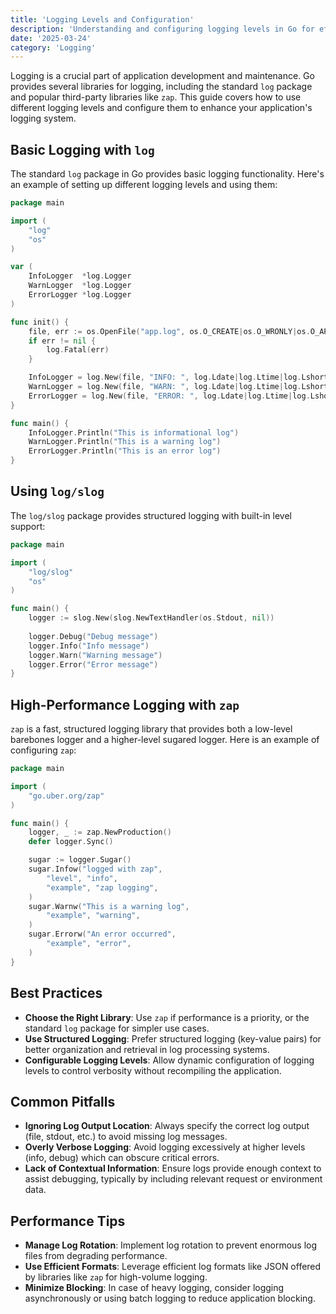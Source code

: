 ```yaml
---
title: 'Logging Levels and Configuration'
description: 'Understanding and configuring logging levels in Go for effective application logging'
date: '2025-03-24'
category: 'Logging'
---
```


Logging is a crucial part of application development and maintenance. Go provides several libraries for logging, including the standard `log` package and popular third-party libraries like `zap`. This guide covers how to use different logging levels and configure them to enhance your application's logging system.

## Basic Logging with `log`

The standard `log` package in Go provides basic logging functionality. Here's an example of setting up different logging levels and using them:

```go
package main

import (
	"log"
	"os"
)

var (
	InfoLogger  *log.Logger
	WarnLogger  *log.Logger
	ErrorLogger *log.Logger
)

func init() {
	file, err := os.OpenFile("app.log", os.O_CREATE|os.O_WRONLY|os.O_APPEND, 0666)
	if err != nil {
		log.Fatal(err)
	}

	InfoLogger = log.New(file, "INFO: ", log.Ldate|log.Ltime|log.Lshortfile)
	WarnLogger = log.New(file, "WARN: ", log.Ldate|log.Ltime|log.Lshortfile)
	ErrorLogger = log.New(file, "ERROR: ", log.Ldate|log.Ltime|log.Lshortfile)
}

func main() {
	InfoLogger.Println("This is informational log")
	WarnLogger.Println("This is a warning log")
	ErrorLogger.Println("This is an error log")
}
```

## Using `log/slog`

The `log/slog` package provides structured logging with built-in level support:

```go
package main

import (
	"log/slog"
	"os"
)

func main() {
	logger := slog.New(slog.NewTextHandler(os.Stdout, nil))
	
	logger.Debug("Debug message")
	logger.Info("Info message")
	logger.Warn("Warning message")
	logger.Error("Error message")
}
```

## High-Performance Logging with `zap`

`zap` is a fast, structured logging library that provides both a low-level barebones logger and a higher-level sugared logger. Here is an example of configuring `zap`:

```go
package main

import (
	"go.uber.org/zap"
)

func main() {
	logger, _ := zap.NewProduction()
	defer logger.Sync()

	sugar := logger.Sugar()
	sugar.Infow("logged with zap",
		"level", "info",
		"example", "zap logging",
	)
	sugar.Warnw("This is a warning log",
		"example", "warning",
	)
	sugar.Errorw("An error occurred",
		"example", "error",
	)
}
```

## Best Practices

- **Choose the Right Library**: Use `zap` if performance is a priority, or the standard `log` package for simpler use cases.
- **Use Structured Logging**: Prefer structured logging (key-value pairs) for better organization and retrieval in log processing systems.
- **Configurable Logging Levels**: Allow dynamic configuration of logging levels to control verbosity without recompiling the application.

## Common Pitfalls

- **Ignoring Log Output Location**: Always specify the correct log output (file, stdout, etc.) to avoid missing log messages.
- **Overly Verbose Logging**: Avoid logging excessively at higher levels (info, debug) which can obscure critical errors.
- **Lack of Contextual Information**: Ensure logs provide enough context to assist debugging, typically by including relevant request or environment data.

## Performance Tips

- **Manage Log Rotation**: Implement log rotation to prevent enormous log files from degrading performance.
- **Use Efficient Formats**: Leverage efficient log formats like JSON offered by libraries like `zap` for high-volume logging.
- **Minimize Blocking**: In case of heavy logging, consider logging asynchronously or using batch logging to reduce application blocking.

